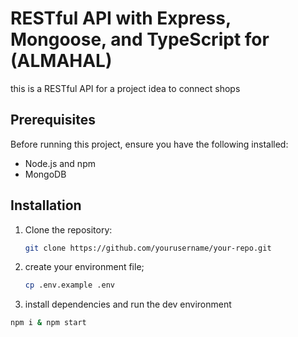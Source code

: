 # RESTful API with Express, Mongoose, and TypeScript for (ALMAHAL)

this is a RESTful API for a project idea to connect shops  

## Prerequisites

Before running this project, ensure you have the following installed:

- Node.js and npm
- MongoDB

## Installation

1. Clone the repository:

   ```bash
   git clone https://github.com/yourusername/your-repo.git

2. create your environment file;
   
   ```bash
   cp .env.example .env

3. install dependencies and run the dev environment
  
  ```bash
  npm i & npm start

